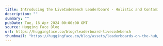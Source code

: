 ```yaml
---
title: Introducing the LiveCodeBench Leaderboard - Holistic and Contamination-Free Evaluation of Code LLMs
description: ""
summary: ""
pubDate: Tue, 16 Apr 2024 00:00:00 GMT
source: Hugging Face Blog
url: https://huggingface.co/blog/leaderboard-livecodebench
thumbnail: "https://huggingface.co/blog/assets/leaderboards-on-the-hub/thumbnail.png"
---
```


